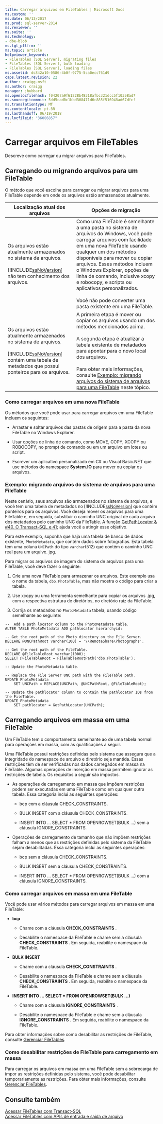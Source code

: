 ```yaml
---
title: Carregar arquivos em FileTables | Microsoft Docs
ms.custom: ''
ms.date: 06/13/2017
ms.prod: sql-server-2014
ms.reviewer: ''
ms.suite: ''
ms.technology:
- dbe-blob
ms.tgt_pltfrm: ''
ms.topic: article
helpviewer_keywords:
- FileTables [SQL Server], migrating files
- FileTables [SQL Server], bulk loading
- FileTables [SQL Server], loading files
ms.assetid: dc842a10-0586-4b0f-9775-5ca0ecc761d9
caps.latest.revision: 22
author: craigg-msft
ms.author: craigg
manager: jhubbard
ms.openlocfilehash: f04207a9f61228b48318afbc321dcc5f10358ad7
ms.sourcegitcommit: 5dd5cad0c1bbd308471d6c885f516948ad67dfcf
ms.translationtype: MT
ms.contentlocale: pt-BR
ms.lasthandoff: 06/19/2018
ms.locfileid: "36006857"
---
```

# <a name="load-files-into-filetables"></a>Carregar arquivos em FileTables
  Descreve como carregar ou migrar arquivos para FileTables.  
  
##  <a name="BasicsLoadNew"></a> Carregando ou migrando arquivos para um FileTable  
 O método que você escolhe para carregar ou migrar arquivos para uma FileTable depende em onde os arquivos estão armazenados atualmente.  
  
|Localização atual dos arquivos|Opções de migração|  
|-------------------------------|---------------------------|  
|Os arquivos estão atualmente armazenados no sistema de arquivos.<br /><br /> [!INCLUDE[ssNoVersion](../../includes/ssnoversion-md.md)] não tem conhecimento dos arquivos.|Como uma FileTable é semelhante a uma pasta no sistema de arquivos do Windows, você pode carregar arquivos com facilidade em uma nova FileTable usando qualquer um dos métodos disponíveis para mover ou copiar arquivos. Esses métodos incluem o Windows Explorer, opções de linha de comando, inclusive xcopy e robocopy, e scripts ou aplicativos personalizados.<br /><br /> Você não pode converter uma pasta existente em uma FileTable.|  
|Os arquivos estão atualmente armazenados no sistema de arquivos.<br /><br /> [!INCLUDE[ssNoVersion](../../includes/ssnoversion-md.md)] contém uma tabela de metadados que possui ponteiros para os arquivos.|A primeira etapa é mover ou copiar os arquivos usando um dos métodos mencionados acima.<br /><br /> A segunda etapa é atualizar a tabela existente de metadados para apontar para o novo local dos arquivos.<br /><br /> Para obter mais informações, consulte [Exemplo: migrando arquivos do sistema de arquivos para uma FileTable](#HowToMigrateFiles) neste tópico.|  
  
###  <a name="HowToLoadNew"></a> Como carregar arquivos em uma nova FileTable  
 Os métodos que você pode usar para carregar arquivos em uma FileTable incluem os seguintes:  
  
-   Arrastar e soltar arquivos das pastas de origem para a pasta da nova FileTable no Windows Explorer.  
  
-   Usar opções de linha de comando, como MOVE, COPY, XCOPY ou ROBOCOPY, no prompt de comando ou em um arquivo em lotes ou script.  
  
-   Escrever um aplicativo personalizado em C# ou Visual Basic.NET que use métodos do namespace **System.IO** para mover ou copiar os arquivos.  
  
###  <a name="HowToMigrateFiles"></a> Exemplo: migrando arquivos do sistema de arquivos para uma FileTable  
 Neste cenário, seus arquivos são armazenados no sistema de arquivos, e você tem uma tabela de metadados no [!INCLUDE[ssNoVersion](../../includes/ssnoversion-md.md)] que contém ponteiros para os arquivos. Você deseja mover os arquivos para uma FileTable e, em seguida, substituir o caminho UNC original de cada arquivo dos metadados pelo caminho UNC da FileTable. A função [GetPathLocator & #40. O Transact-SQL e 41;](/sql/relational-databases/system-functions/getpathlocator-transact-sql) ajuda você a atingir esse objetivo.  
  
 Para este exemplo, suponha que haja uma tabela de banco de dados existente, `PhotoMetadata`, que contém dados sobre fotografias. Esta tabela tem uma coluna `UNCPath` do tipo `varchar`(512) que contém o caminho UNC real para um arquivo. jpg.  
  
 Para migrar os arquivos de imagem do sistema de arquivos para uma FileTable, você deve fazer o seguinte:  
  
1.  Crie uma nova FileTable para armazenar os arquivos. Este exemplo usa o nome da tabela, `dbo.PhotoTable`, mas não mostra o código para criar a tabela.  
  
2.  Use xcopy ou uma ferramenta semelhante para copiar os arquivos .jpg, com a respectiva estrutura de diretórios, no diretório raiz da FileTable.  
  
3.  Corrija os metadados no `PhotoMetadata` tabela, usando código semelhante ao seguinte:  
  
```tsql  
--  Add a path locator column to the PhotoMetadata table.  
ALTER TABLE PhotoMetadata ADD pathlocator hierarchyid;  
  
-- Get the root path of the Photo directory on the File Server.  
DECLARE @UNCPathRoot varchar(100) = '\\RemoteShare\Photographs';  
  
-- Get the root path of the FileTable.  
DECLARE @FileTableRoot varchar(1000);  
SELECT @FileTableRoot = FileTableRootPath('dbo.PhotoTable');  
  
-- Update the PhotoMetadata table.  
  
-- Replace the File Server UNC path with the FileTable path.  
UPDATE PhotoMetadata  
    SET UNCPath = REPLACE(UNCPath, @UNCPathRoot, @FileTableRoot);  
  
-- Update the pathlocator column to contain the pathlocator IDs from the FileTable.  
UPDATE PhotoMetadata  
    SET pathlocator = GetPathLocator(UNCPath);  
```  
  
##  <a name="BasicsBulkLoad"></a> Carregando arquivos em massa em uma FileTable  
 Um FileTable tem o comportamento semelhante ao de uma tabela normal para operações em massa, com as qualificações a seguir.  
  
 Uma FileTable possui restrições definidas pelo sistema que assegura que a integridade do namespace de arquivo e diretório seja mantida. Essas restrições têm de ser verificadas nos dados carregados em massa na FileTable. Algumas operações de inserção em massa permitem ignorar as restrições de tabela. Os requisitos a seguir são impostos.  
  
-   As operações de carregamento em massa que impõem restrições podem ser executadas em uma FileTable como em qualquer outra tabela. Essa categoria inclui as seguintes operações:  
  
    -   bcp com a cláusula CHECK_CONSTRAINTS.  
  
    -   BULK INSERT com a cláusula CHECK_CONSTRAINTS.  
  
    -   INSERT INTO … SELECT * FROM OPENROWSET(BULK …) sem a cláusula IGNORE_CONSTRAINTS.  
  
-   Operações de carregamento de tamanho que não impõem restrições falham a menos que as restrições definidas pelo sistema da FileTable sejam desabilitadas. Essa categoria inclui as seguintes operações:  
  
    -   bcp sem a cláusula CHECK_CONSTRAINTS.  
  
    -   BULK INSERT sem a cláusula CHECK_CONSTRAINTS.  
  
    -   INSERT INTO … SELECT * FROM OPENROWSET(BULK …) com a cláusula IGNORE_CONSTRAINTS.  
  
###  <a name="HowToBulkLoad"></a> Como carregar arquivos em massa em uma FileTable  
 Você pode usar vários métodos para carregar arquivos em massa em uma FileTable:  
  
-   **bcp**  
  
    -   Chame com a cláusula **CHECK_CONSTRAINTS** .  
  
    -   Desabilite o namespace da FileTable e chame sem a cláusula **CHECK_CONSTRAINTS** . Em seguida, reabilite o namespace da FileTable.  
  
-   **BULK INSERT**  
  
    -   Chame com a cláusula **CHECK_CONSTRAINTS** .  
  
    -   Desabilite o namespace da FileTable e chame sem a cláusula **CHECK_CONSTRAINTS** . Em seguida, reabilite o namespace da FileTable.  
  
-   **INSERT INTO … SELECT \* FROM OPENROWSET(BULK …)**  
  
    -   Chame com a cláusula **IGNORE_CONSTRAINTS** .  
  
    -   Desabilite o namespace da FileTable e chame sem a cláusula **IGNORE_CONSTRAINTS** . Em seguida, reabilite o namespace da FileTable.  
  
 Para obter informações sobre como desabilitar as restrições de FileTable, consulte [Gerenciar FileTables](manage-filetables.md).  
  
###  <a name="disabling"></a> Como desabilitar restrições de FileTable para carregamento em massa  
 Para carregar os arquivos em massa em uma FileTable sem a sobrecarga de impor as restrições definidas pelo sistema, você pode desabilitar temporariamente as restrições. Para obter mais informações, consulte [Gerenciar FileTables](manage-filetables.md).  
  
## <a name="see-also"></a>Consulte também  
 [Acessar FileTables com Transact-SQL](access-filetables-with-transact-sql.md)   
 [Acessar FileTables com APIs de entrada e saída de arquivo](access-filetables-with-file-input-output-apis.md)  
  
  
